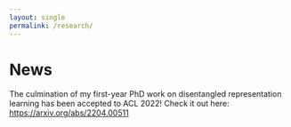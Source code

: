 ```yaml
---
layout: single
permalink: /research/
---
```


# News

The culmination of my first-year PhD work on disentangled representation learning has been accepted to ACL 2022! Check it out here: <https://arxiv.org/abs/2204.00511>
